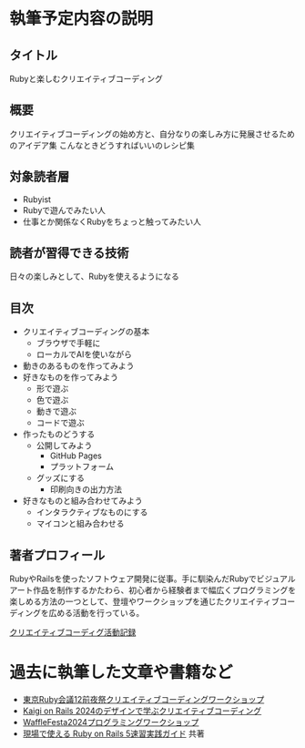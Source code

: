 # 執筆予定内容の説明

## タイトル

Rubyと楽しむクリエイティブコーディング

## 概要

クリエイティブコーディングの始め方と、自分なりの楽しみ方に発展させるためのアイデア集
こんなときどうすればいいのレシピ集

## 対象読者層

- Rubyist
- Rubyで遊んでみたい人
- 仕事とか関係なくRubyをちょっと触ってみたい人

## 読者が習得できる技術

日々の楽しみとして、Rubyを使えるようになる

## 目次

- クリエイティブコーディングの基本
  - ブラウザで手軽に
  - ローカルでAIを使いながら
- 動きのあるものを作ってみよう
- 好きなものを作ってみよう
  - 形で遊ぶ
  - 色で遊ぶ
  - 動きで遊ぶ
  - コードで遊ぶ
- 作ったものどうする
  - 公開してみよう
    - GitHub Pages
    - プラットフォーム
  - グッズにする
    - 印刷向きの出力方法
- 好きなものと組み合わせてみよう
  - インタラクティブなものにする
  - マイコンと組み合わせる

## 著者プロフィール

RubyやRailsを使ったソフトウェア開発に従事。手に馴染んだRubyでビジュアルアート作品を制作するかたわら、初心者から経験者まで幅広くプログラミングを楽しめる方法の一つとして、登壇やワークショップを通じたクリエイティブコーディングを広める活動を行っている。

[クリエイティブコーディグ活動記録](https://note.com/chobishiba/n/n2f838aff2849)

# 過去に執筆した文章や書籍など
- [東京Ruby会議12前夜祭クリエイティブコーディングワークショップ](https://esa-pages.io/p/sharing/12222/posts/1855/b241ddaf7cae57cfb247.html)
- [Kaigi on Rails 2024のデザインで学ぶクリエイティブコーディング](https://note.com/chobishiba/n/n7855ab5820b0)
- [WaffleFesta2024プログラミングワークショップ](https://esa-pages.io/p/sharing/12222/posts/1742/7261c64cf59ef86b4a49.html)
- [現場で使える Ruby on Rails 5速習実践ガイド](https://book.mynavi.jp/ec/products/detail/id=93905) 共著

